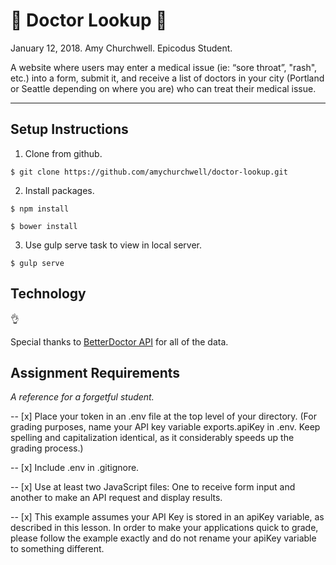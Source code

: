 # :hospital: Doctor Lookup :hospital:
January 12, 2018. Amy Churchwell. Epicodus Student.

A website where users may enter a medical issue (ie: “sore throat”, "rash", etc.) into a form, submit it, and receive a list of doctors in your city (Portland or Seattle depending on where you are) who can treat their medical issue.

***

## Setup Instructions

1. Clone from github.

```
$ git clone https://github.com/amychurchwell/doctor-lookup.git
```

2. Install packages.

```
$ npm install
```

```
$ bower install
```

3. Use gulp serve task to view in local server.

```
$ gulp serve
```

## Technology

:ok_hand:

Special thanks to [BetterDoctor API](https://developer.betterdoctor.com/) for all of the data. 

## Assignment Requirements

_A reference for a forgetful student._

-- [x] Place your token in an .env file at the top level of your directory. (For grading purposes, name your API key variable exports.apiKey in .env. Keep spelling and capitalization identical, as it considerably speeds up the grading process.)

-- [x] Include .env in .gitignore.

-- [x] Use at least two JavaScript files: One to receive form input and another to make an API request and display results.

-- [x] This example assumes your API Key is stored in an apiKey variable, as described in this lesson. In order to make your applications quick to grade, please follow the example exactly and do not rename your apiKey variable to something different.
